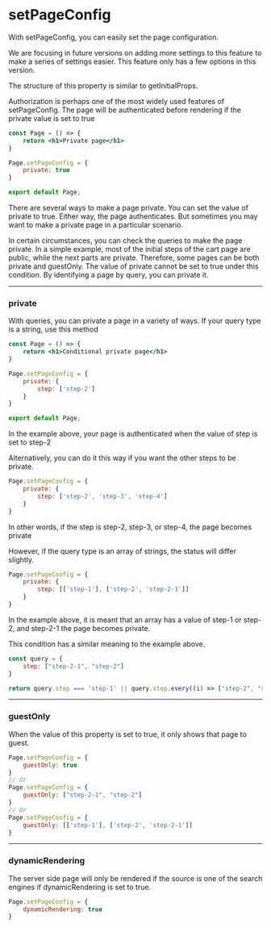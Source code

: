 # setPageConfig

With setPageConfig, you can easily set the page configuration.

We are focusing in future versions on adding more settings to this feature to make a series of settings easier. This
feature only has a few options in this version.

The structure of this property is similar to getInitialProps.

Authorization is perhaps one of the most widely used features of setPageConfig. The page will be authenticated before
rendering if the private value is set to true

```jsx
const Page = () => {
    return <h1>Private page</h1>
}

Page.setPageConfig = {
    private: true
}

export default Page;
```

There are several ways to make a page private. You can set the value of private to true. Either way, the page
authenticates. But sometimes you may want to make a private page in a particular scenario.

In certain circumstances, you can check the queries to make the page private. In a simple example, most of the initial
steps of the cart page are public, while the next parts are private. Therefore, some pages can be both private and
guestOnly. The value of private cannot be set to true under this condition. By identifying a page by query, you can
private it.

---

### private

With queries, you can private a page in a variety of ways. If your query type is a string, use this method

```jsx
const Page = () => {
    return <h1>Conditional private page</h1>
}

Page.setPageConfig = {
    private: {
        step: ['step-2']
    }
}

export default Page;
```

In the example above, your page is authenticated when the value of step is set to step-2

Alternatively, you can do it this way if you want the other steps to be private.

```jsx
Page.setPageConfig = {
    private: {
        step: ['step-2', 'step-3', 'step-4']
    }
}
```

In other words, if the step is step-2, step-3, or step-4, the page becomes private

However, if the query type is an array of strings, the status will differ slightly.

```js
Page.setPageConfig = {
    private: {
        step: [['step-1'], ['step-2', 'step-2-1']]
    }
}
```

In the example above, it is meant that an array has a value of step-1 or step-2, and step-2-1 the page becomes private.

This condition has a similar meaning to the example above.

```js
const query = {
    step: ["step-2-1", "step-2"]
}

return query.step === 'step-1' || query.step.every((i) => ["step-2", "step-2-1"].includes(i))
```

---

### guestOnly

When the value of this property is set to true, it only shows that page to guest.

```js
Page.setPageConfig = {
    guestOnly: true
}
// Or
Page.setPageConfig = {
    guestOnly: ["step-2-1", "step-2"]
}
// Or
Page.setPageConfig = {
    guestOnly: [['step-1'], ['step-2', 'step-2-1']]
}
```

---

### dynamicRendering

The server side page will only be rendered if the source is one of the search engines if dynamicRendering is set to
true.

```js
Page.setPageConfig = {
    dynamicRendering: true
}
```
